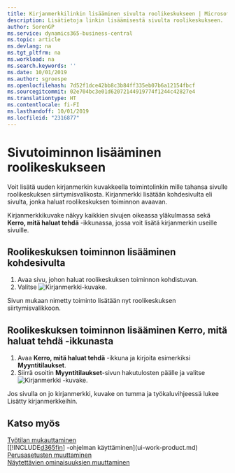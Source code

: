 ```yaml
---
title: Kirjanmerkkilinkin lisääminen sivulta roolikeskukseen | Microsoft Docs
description: Lisätietoja linkin lisäämisestä sivulta roolikeskukseen.
author: SorenGP
ms.service: dynamics365-business-central
ms.topic: article
ms.devlang: na
ms.tgt_pltfrm: na
ms.workload: na
ms.search.keywords: ''
ms.date: 10/01/2019
ms.author: sgroespe
ms.openlocfilehash: 7d52f1dce42bb8c3b84ff335eb07b6a12154fbcf
ms.sourcegitcommit: 02e704bc3e01d62072144919774f1244c42827e4
ms.translationtype: HT
ms.contentlocale: fi-FI
ms.lasthandoff: 10/01/2019
ms.locfileid: "2316877"
---
```

# <a name="add-a-page-action-to-your-role-center"></a>Sivutoiminnon lisääminen roolikeskukseen
Voit lisätä uuden kirjanmerkin kuvakkeella toimintolinkin mille tahansa sivulle roolikeskuksen siirtymisvalikosta. Kirjanmerkki lisätään kohdesivulta eli sivulta, jonka haluat roolikeskuksen toiminnon avaavan.

Kirjanmerkkikuvake näkyy kaikkien sivujen oikeassa yläkulmassa sekä **Kerro, mitä haluat tehdä** -ikkunassa, jossa voit lisätä kirjanmerkin useille sivuille.

## <a name="to-add-a-role-center-action-from-the-target-page"></a>Roolikeskuksen toiminnon lisääminen kohdesivulta
1. Avaa sivu, johon haluat roolikeskuksen toiminnon kohdistuvan.
2. Valitse ![Kirjanmerkki](media/ui_bookmark_icon.png "Kirjanmerkki")-kuvake.

Sivun mukaan nimetty toiminto lisätään nyt roolikeskuksen siirtymisvalikkoon.

## <a name="to-add-a-role-center-action-from-the-tell-me-window"></a>Roolikeskuksen toiminnon lisääminen Kerro, mitä haluat tehdä -ikkunasta
1. Avaa **Kerro, mitä haluat tehdä** -ikkuna ja kirjoita esimerkiksi **Myyntitilaukset**.
2. Siirrä osoitin **Myyntitilaukset**-sivun hakutulosten päälle ja valitse ![Kirjanmerkki](media/ui_bookmark_icon.png "Kirjanmerkki") -kuvake.

Jos sivulla on jo kirjanmerkki, kuvake on tumma ja työkaluvihjeessä lukee Lisätty kirjanmerkkeihin.

## <a name="see-also"></a>Katso myös
[Työtilan mukauttaminen](ui-personalization-user.md)  
[[!INCLUDE[d365fin](includes/d365fin_md.md)] -ohjelman käyttäminen](ui-work-product.md)  
[Perusasetusten muuttaminen](ui-change-basic-settings.md)  
[Näytettävien ominaisuuksien muuttaminen](ui-experiences.md)  
